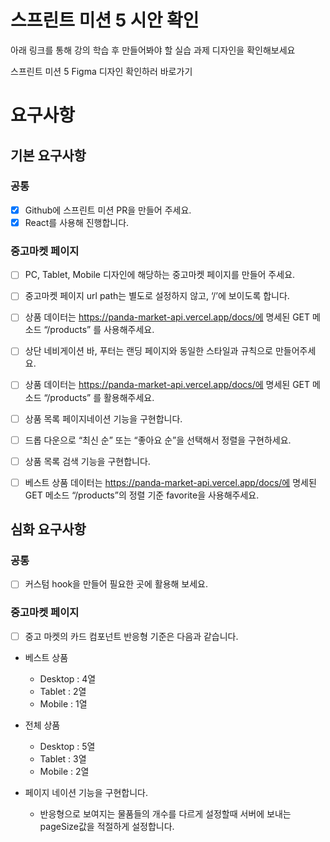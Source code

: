# 스프린트 미션 5 시안 확인

아래 링크를 통해 강의 학습 후 만들어봐야 할 실습 과제 디자인을 확인해보세요

스프린트 미션 5 Figma 디자인 확인하러 바로가기

# 요구사항

## 기본 요구사항

### 공통

- [x] Github에 스프린트 미션 PR을 만들어 주세요.
- [x] React를 사용해 진행합니다.

### 중고마켓 페이지

- [ ] PC, Tablet, Mobile 디자인에 해당하는 중고마켓 페이지를 만들어 주세요.

- [ ] 중고마켓 페이지 url path는 별도로 설정하지 않고, ‘/’에 보이도록 합니다.

- [ ] 상품 데이터는 https://panda-market-api.vercel.app/docs/에 명세된 GET 메소드 “/products” 를 사용해주세요.

- [ ] 상단 네비게이션 바, 푸터는 랜딩 페이지와 동일한 스타일과 규칙으로 만들어주세요.

- [ ] 상품 데이터는 https://panda-market-api.vercel.app/docs/에 명세된 GET 메소드 “/products” 를 활용해주세요.

- [ ] 상품 목록 페이지네이션 기능을 구현합니다.
- [ ] 드롭 다운으로 “최신 순” 또는 “좋아요 순”을 선택해서 정렬을 구현하세요.
- [ ] 상품 목록 검색 기능을 구현합니다.
- [ ] 베스트 상품 데이터는 https://panda-market-api.vercel.app/docs/에 명세된 GET 메소드 “/products”의 정렬 기준 favorite을 사용해주세요.

## 심화 요구사항

### 공통

- [ ] 커스텀 hook을 만들어 필요한 곳에 활용해 보세요.

### 중고마켓 페이지

- [ ] 중고 마켓의 카드 컴포넌트 반응형 기준은 다음과 같습니다.
- 베스트 상품

  - Desktop : 4열
  - Tablet : 2열
  - Mobile : 1열

- 전체 상품

  - Desktop : 5열
  - Tablet : 3열
  - Mobile : 2열

- 페이지 네이션 기능을 구현합니다.
  - 반응형으로 보여지는 물품들의 개수를 다르게 설정할때 서버에 보내는 pageSize값을 적절하게 설정합니다.
